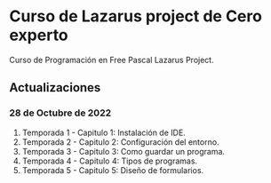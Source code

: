 # Curso de Lazarus project de Cero experto

Curso de Programación en Free Pascal Lazarus Project.

## Actualizaciones

### 28 de Octubre de 2022

1. Temporada 1 - Capitulo 1: Instalación de IDE.
2. Temporada 2 - Capitulo 2: Configuración del entorno. 
3. Temporada 3 - Capitulo 3: Como guardar un programa. 
4. Temporada 4 - Capitulo 4: Tipos de programas.
5. Temporada 5 - Capitulo 5: Diseño de formularios. 
